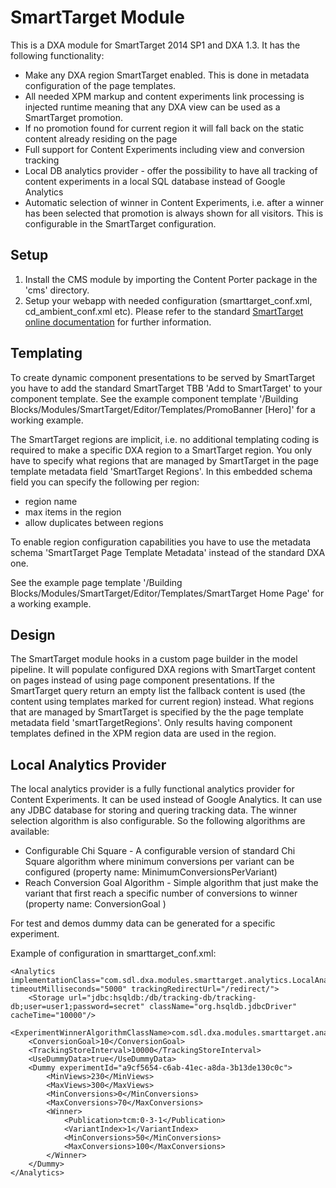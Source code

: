 SmartTarget Module
========================

This is a DXA module for SmartTarget 2014 SP1 and DXA 1.3.
It has the following functionality:

* Make any DXA region SmartTarget enabled. This is done in metadata configuration of the page templates.
* All needed XPM markup and content experiments link processing is injected runtime meaning that any DXA view can be used as a SmartTarget promotion.
* If no promotion found for current region it will fall back on the static content already residing on the page
* Full support for Content Experiments including view and conversion tracking
* Local DB analytics provider - offer the possibility to have all tracking of content experiments in a local SQL database instead of Google Analytics
* Automatic selection of winner in Content Experiments, i.e. after a winner has been selected that promotion is always shown for all visitors. This is configurable in the SmartTarget configuration.

## Setup

1. Install the CMS module by importing the Content Porter package in the 'cms' directory.
2. Setup your webapp with needed configuration (smarttarget_conf.xml, cd_ambient_conf.xml etc). Please refer to the standard [SmartTarget online documentation](http://docs.sdl.com/LiveContent/web/pub.xql?c=t&action=home&pub=SDL_SmartTarget_2014_SP1-v1&lang=en-US) for further information.


## Templating

To create dynamic component presentations to be served by SmartTarget you have to add the standard SmartTarget TBB 'Add to SmartTarget' to your component template.
See the example component template '/Building Blocks/Modules/SmartTarget/Editor/Templates/PromoBanner [Hero]' for a working example.

The SmartTarget regions are implicit, i.e. no additional templating coding is required to make a specific DXA region to a SmartTarget region.
You only have to specify what regions that are managed by SmartTarget in the page template metadata field 'SmartTarget Regions'. In this embedded schema field you can specify the following per region:

* region name
* max items in the region
* allow duplicates between regions

To enable region configuration capabilities you have to use the metadata schema 'SmartTarget Page Template Metadata' instead of the standard DXA one.

See the example page template '/Building Blocks/Modules/SmartTarget/Editor/Templates/SmartTarget Home Page' for a working example.

## Design

The SmartTarget module hooks in a custom page builder in the model pipeline. It will populate configured DXA regions with SmartTarget content on pages instead of using page component presentations.
If the SmartTarget query return an empty list the fallback content is used (the content using templates marked for current region) instead.
What regions that are managed by SmartTarget is specified by the the page template metadata field 'smartTargetRegions'.
Only results having component templates defined in the XPM region data are used in the region.

## Local Analytics Provider

The local analytics provider is a fully functional analytics provider for Content Experiments. It can be used instead of Google Analytics.
It can use any JDBC database for storing and quering tracking data. The winner selection algorithm is also configurable. So the following algorithms
are available:

* Configurable Chi Square - A configurable version of standard Chi Square algorithm where minimum conversions per variant can be configured (property name: MinimumConversionsPerVariant)
* Reach Conversion Goal Algorithm - Simple algorithm that just make the variant that first reach a specific number of conversions to winner (property name: ConversionGoal ) 

For test and demos dummy data can be generated for a specific experiment.

Example of configuration in smarttarget_conf.xml:

```
<Analytics implementationClass="com.sdl.dxa.modules.smarttarget.analytics.LocalAnalyticsManager" timeoutMilliseconds="5000" trackingRedirectUrl="/redirect/">
    <Storage url="jdbc:hsqldb:/db/tracking-db/tracking-db;user=user1;password=secret" className="org.hsqldb.jdbcDriver" cacheTime="10000"/>
    <ExperimentWinnerAlgorithmClassName>com.sdl.dxa.modules.smarttarget.analytics.ReachConversionGoalAlgorithm</ExperimentWinnerAlgorithmClassName>
    <ConversionGoal>10</ConversionGoal>
    <TrackingStoreInterval>10000</TrackingStoreInterval>
    <UseDummyData>true</UseDummyData>
    <Dummy experimentId="a9cf5654-c6ab-41ec-a8da-3b13de130c0c">
        <MinViews>230</MinViews>
        <MaxViews>300</MaxViews>
        <MinConversions>0</MinConversions>
        <MaxConversions>70</MaxConversions>
        <Winner>
            <Publication>tcm:0-3-1</Publication>
            <VariantIndex>1</VariantIndex>
            <MinConversions>50</MinConversions>
            <MaxConversions>100</MaxConversions>
        </Winner>
    </Dummy>
</Analytics>
```
